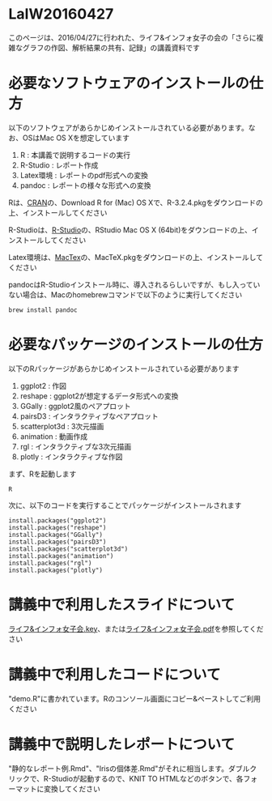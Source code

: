 # LaIW20160427
このページは、2016/04/27に行われた、ライフ&インフォ女子の会の「さらに複雑なグラフの作図、解析結果の共有、記録」の講義資料です

# 必要なソフトウェアのインストールの仕方
以下のソフトウェアがあらかじめインストールされている必要があります。なお、OSはMac OS Xを想定しています

1. R : 本講義で説明するコードの実行
2. R-Studio : レポート作成
3. Latex環境 : レポートのpdf形式への変換
4. pandoc : レポートの様々な形式への変換

Rは、[CRAN](https://cran.ism.ac.jp)の、Download R for (Mac) OS Xで、R-3.2.4.pkgをダウンロードの上、インストールしてください

R-Studioは、[R-Studio](https://www.rstudio.com/products/rstudio/download/)の、RStudio Mac OS X (64bit)をダウンロードの上、インストールしてください

Latex環境は、[MacTex](https://tug.org/mactex/)の、MacTeX.pkgをダウンロードの上、インストールしてください

pandocはR-Studioインストール時に、導入されるらしいですが、もし入っていない場合は、Macのhomebrewコマンドで以下のように実行してください

```{bash}
brew install pandoc
```

# 必要なパッケージのインストールの仕方
以下のRパッケージがあらかじめインストールされている必要があります

1. ggplot2 : 作図
2. reshape : ggplot2が想定するデータ形式への変換
3. GGally : ggplot2風のペアプロット
4. pairsD3 : インタラクティブなペアプロット
5. scatterplot3d : 3次元描画
6. animation : 動画作成
7. rgl : インタラクティブな3次元描画
8. plotly : インタラクティブな作図

まず、Rを起動します

```{r}
R
```

次に、以下のコードを実行することでパッケージがインストールされます

```{r}
install.packages("ggplot2")
install.packages("reshape")
install.packages("GGally")
install.packages("pairsD3")
install.packages("scatterplot3d")
install.packages("animation")
install.packages("rgl")
install.packages("plotly")
```

# 講義中で利用したスライドについて
[ライフ&インフォ女子会.key](https://www.dropbox.com/s/p5aa2xrfxbsaece/%E3%83%A9%E3%82%A4%E3%83%95%26%E3%82%A4%E3%83%B3%E3%83%95%E3%82%A9%E5%A5%B3%E5%AD%90%E4%BC%9A.key?dl=0)、または[ライフ&インフォ女子会.pdf](https://www.dropbox.com/s/c5iecvpa3largwk/%E3%83%A9%E3%82%A4%E3%83%95%26%E3%82%A4%E3%83%B3%E3%83%95%E3%82%A9%E5%A5%B3%E5%AD%90%E4%BC%9A.pdf?dl=0)を参照してください

# 講義中で利用したコードについて
"demo.R"に書かれています。Rのコンソール画面にコピー&ペーストしてご利用ください

# 講義中で説明したレポートについて
"静的なレポート例.Rmd"、"Irisの個体差.Rmd"がそれに相当します。ダブルクリックで、R-Studioが起動するので、KNIT TO HTMLなどのボタンで、各フォーマットに変換してください